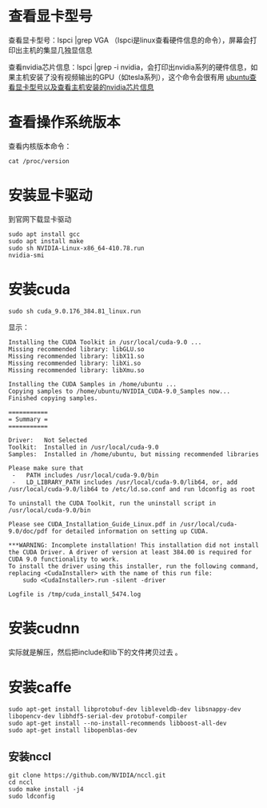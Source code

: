 # 查看显卡型号
查看显卡型号：lspci |grep VGA （lspci是linux查看硬件信息的命令），屏幕会打印出主机的集显几独显信息

查看nvidia芯片信息：lspci |grep -i nvidia，会打印出nvidia系列的硬件信息，如果主机安装了没有视频输出的GPU（如tesla系列），这个命令会很有用
[ubuntu查看显卡型号以及查看主机安装的nvidia芯片信息](https://blog.csdn.net/cdw_FstLst/article/details/49861957)

# 查看操作系统版本
查看内核版本命令：
```
cat /proc/version
```

# 安装显卡驱动
到官网下载显卡驱动
```
sudo apt install gcc
sudo apt install make
sudo sh NVIDIA-Linux-x86_64-410.78.run
nvidia-smi
```

# 安装cuda
```
sudo sh cuda_9.0.176_384.81_linux.run
```
显示：
```
Installing the CUDA Toolkit in /usr/local/cuda-9.0 ...
Missing recommended library: libGLU.so
Missing recommended library: libX11.so
Missing recommended library: libXi.so
Missing recommended library: libXmu.so

Installing the CUDA Samples in /home/ubuntu ...
Copying samples to /home/ubuntu/NVIDIA_CUDA-9.0_Samples now...
Finished copying samples.

===========
= Summary =
===========

Driver:   Not Selected
Toolkit:  Installed in /usr/local/cuda-9.0
Samples:  Installed in /home/ubuntu, but missing recommended libraries

Please make sure that
 -   PATH includes /usr/local/cuda-9.0/bin
 -   LD_LIBRARY_PATH includes /usr/local/cuda-9.0/lib64, or, add /usr/local/cuda-9.0/lib64 to /etc/ld.so.conf and run ldconfig as root

To uninstall the CUDA Toolkit, run the uninstall script in /usr/local/cuda-9.0/bin

Please see CUDA_Installation_Guide_Linux.pdf in /usr/local/cuda-9.0/doc/pdf for detailed information on setting up CUDA.

***WARNING: Incomplete installation! This installation did not install the CUDA Driver. A driver of version at least 384.00 is required for CUDA 9.0 functionality to work.
To install the driver using this installer, run the following command, replacing <CudaInstaller> with the name of this run file:
    sudo <CudaInstaller>.run -silent -driver

Logfile is /tmp/cuda_install_5474.log

```

# 安装cudnn
实际就是解压，然后把include和lib下的文件拷贝过去 。

# 安装caffe
```
sudo apt-get install libprotobuf-dev libleveldb-dev libsnappy-dev libopencv-dev libhdf5-serial-dev protobuf-compiler
sudo apt-get install --no-install-recommends libboost-all-dev
sudo apt-get install libopenblas-dev

```

## 安装nccl
```
git clone https://github.com/NVIDIA/nccl.git
cd nccl
sudo make install -j4
sudo ldconfig
```


